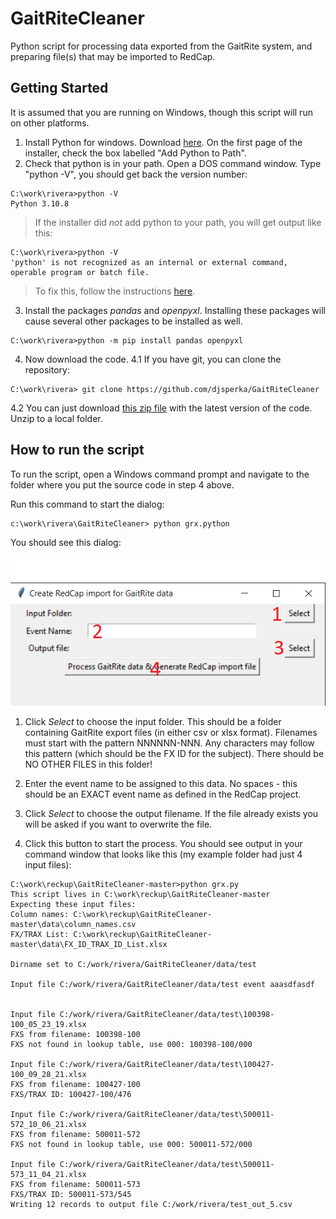 # GaitRiteCleaner

Python script for processing data exported from the GaitRite system, 
and preparing file(s) that may be imported to RedCap.

## Getting Started

It is assumed that you are running on Windows, though this script will run on other platforms.

1. Install Python for windows. Download [here](https://www.python.org/downloads/). On the first page of the installer, 
check the box labelled "Add Python to Path". 
2. Check that python is in your path. Open a DOS command window. Type "python -V", you should get back the version number:
```batch
C:\work\rivera>python -V
Python 3.10.8
```

> If the installer did *not* add python to your path, you will get output like this:

```batch
C:\work\rivera>python -V
'python' is not recognized as an internal or external command,
operable program or batch file.
```

> To fix this, follow the instructions [here](https://datatofish.com/add-python-to-windows-path/).

3. Install the packages *pandas* and *openpyxl*. Installing these packages will cause several
other packages to be installed as well. 

```batch
C:\work\rivera>python -m pip install pandas openpyxl
```

4. Now download the code. 
4.1 If you have git, you can clone the repository:
```batch
C:\work\rivera> git clone https://github.com/djsperka/GaitRiteCleaner
```
4.2 You can just download [this zip file](https://github.com/djsperka/GaitRiteCleaner/archive/refs/heads/master.zip) 
with the latest version of the code. Unzip to a local folder. 

## How to run the script
To run the script, open a Windows command prompt and navigate to the folder where
you put the source code in step 4 above. 

Run this command to start the dialog:
```batch
c:\work\rivera\GaitRiteCleaner> python grx.python
```

You should see this dialog:

![GaitRiteCleaner dialog](grx-dialog.png)

1. Click *Select* to choose the input folder. This should be a folder containing
GaitRite export files (in either csv or xlsx format). Filenames must 
start with the pattern NNNNNN-NNN. Any characters may follow this pattern
(which should be the FX ID for the subject). There should be NO OTHER FILES in this folder!

2. Enter the event name to be assigned to this data. No spaces - this should be an EXACT event name as defined
in the RedCap project. 

3. Click *Select* to choose the output filename. If the file already exists you will be asked if you want to overwrite the 
file. 

4. Click this button to start the process. You should see output in your command window that looks like this (my example folder had just 4 input files):

```batch
C:\work\reckup\GaitRiteCleaner-master>python grx.py
This script lives in C:\work\reckup\GaitRiteCleaner-master
Expecting these input files:
Column names: C:\work\reckup\GaitRiteCleaner-master\data\column_names.csv
FX/TRAX List: C:\work\reckup\GaitRiteCleaner-master\data\FX_ID_TRAX_ID_List.xlsx

Dirname set to C:/work/rivera/GaitRiteCleaner/data/test

Input file C:/work/rivera/GaitRiteCleaner/data/test event aaasdfasdf


Input file C:/work/rivera/GaitRiteCleaner/data/test\100398-100_05_23_19.xlsx
FXS from filename: 100398-100
FXS not found in lookup table, use 000: 100398-100/000

Input file C:/work/rivera/GaitRiteCleaner/data/test\100427-100_09_28_21.xlsx
FXS from filename: 100427-100
FXS/TRAX ID: 100427-100/476

Input file C:/work/rivera/GaitRiteCleaner/data/test\500011-572_10_06_21.xlsx
FXS from filename: 500011-572
FXS not found in lookup table, use 000: 500011-572/000

Input file C:/work/rivera/GaitRiteCleaner/data/test\500011-573_11_04_21.xlsx
FXS from filename: 500011-573
FXS/TRAX ID: 500011-573/545
Writing 12 records to output file C:/work/rivera/test_out_5.csv
```

